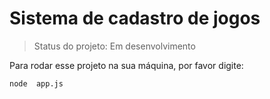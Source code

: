 <h1>Sistema de cadastro de jogos</h1>

> Status do projeto: Em desenvolvimento

Para rodar esse projeto na sua máquina, por favor digite:

```
node  app.js
```
